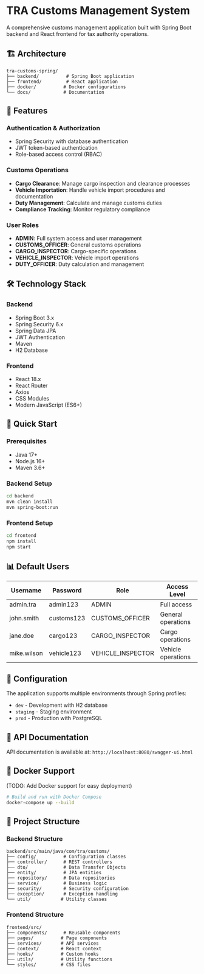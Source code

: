 # TRA Customs Management System

A comprehensive customs management application built with Spring Boot backend and React frontend for tax authority operations.

## 🏗️ Architecture

```
tra-customs-spring/
├── backend/          # Spring Boot application
├── frontend/         # React application
├── docker/          # Docker configurations
└── docs/            # Documentation
```

## 🚀 Features

### Authentication & Authorization
- Spring Security with database authentication
- JWT token-based authentication
- Role-based access control (RBAC)

### Customs Operations
- **Cargo Clearance**: Manage cargo inspection and clearance processes
- **Vehicle Importation**: Handle vehicle import procedures and documentation
- **Duty Management**: Calculate and manage customs duties
- **Compliance Tracking**: Monitor regulatory compliance

### User Roles
- **ADMIN**: Full system access and user management
- **CUSTOMS_OFFICER**: General customs operations
- **CARGO_INSPECTOR**: Cargo-specific operations
- **VEHICLE_INSPECTOR**: Vehicle import operations
- **DUTY_OFFICER**: Duty calculation and management

## 🛠️ Technology Stack

### Backend
- Spring Boot 3.x
- Spring Security 6.x
- Spring Data JPA
- JWT Authentication
- Maven
- H2 Database

### Frontend
- React 18.x
- React Router
- Axios
- CSS Modules
- Modern JavaScript (ES6+)

## 🚀 Quick Start

### Prerequisites
- Java 17+
- Node.js 16+
- Maven 3.6+

### Backend Setup
```bash
cd backend
mvn clean install
mvn spring-boot:run
```

### Frontend Setup
```bash
cd frontend
npm install
npm start
```

## 📊 Default Users

| Username | Password | Role | Access Level |
|----------|----------|------|--------------|
| admin.tra | admin123 | ADMIN | Full access |
| john.smith | customs123 | CUSTOMS_OFFICER | General operations |
| jane.doe | cargo123 | CARGO_INSPECTOR | Cargo operations |
| mike.wilson | vehicle123 | VEHICLE_INSPECTOR | Vehicle operations |

## 🔧 Configuration

The application supports multiple environments through Spring profiles:
- `dev` - Development with H2 database
- `staging` - Staging environment
- `prod` - Production with PostgreSQL

## 📝 API Documentation

API documentation is available at: `http://localhost:8080/swagger-ui.html`

## 🐳 Docker Support
(TODO: Add Docker support for easy deployment)
```bash
# Build and run with Docker Compose
docker-compose up --build
```

## 📁 Project Structure

### Backend Structure
```
backend/src/main/java/com/tra/customs/
├── config/          # Configuration classes
├── controller/      # REST controllers
├── dto/             # Data Transfer Objects
├── entity/          # JPA entities
├── repository/      # Data repositories
├── service/         # Business logic
├── security/        # Security configuration
├── exception/       # Exception handling
└── util/           # Utility classes
```

### Frontend Structure
```
frontend/src/
├── components/      # Reusable components
├── pages/          # Page components
├── services/       # API services
├── context/        # React context
├── hooks/          # Custom hooks
├── utils/          # Utility functions
└── styles/         # CSS files
```
